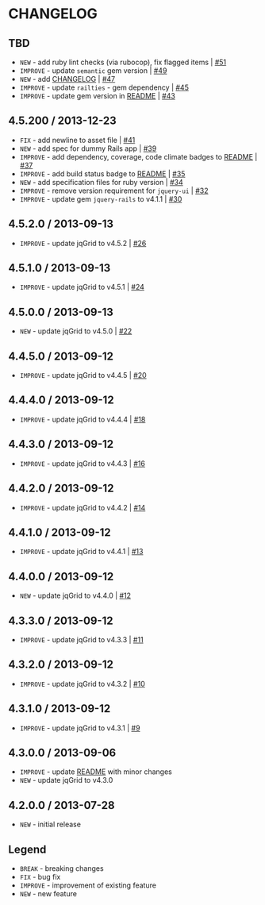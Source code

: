 CHANGELOG
=========

TBD
--------------------

- `NEW` - add ruby lint checks (via rubocop), fix flagged items | [#51][]
- `IMPROVE` - update `semantic` gem version | [#49][]
- `NEW` - add [CHANGELOG](CHANGELOG.md) | [#47][]
- `IMPROVE` - update `railties` - gem dependency | [#45][]
- `IMPROVE` - update gem version in [README](README.md) | [#43][]


4.5.200 / 2013-12-23
--------------------

- `FIX` - add newline to asset file | [#41][]
- `NEW` - add spec for dummy Rails app | [#39][]
- `IMPROVE` - add dependency, coverage, code climate badges to [README](README.md) | [#37][]
- `IMPROVE` - add build status badge to [README](README.md) | [#35][]
- `NEW` - add specification files for ruby version | [#34][]
- `IMPROVE` - remove version requirement for `jquery-ui` | [#32][]
- `IMPROVE` - update gem `jquery-rails` to v4.1.1 | [#30][]


4.5.2.0 / 2013-09-13
--------------------

- `IMPROVE` - update jqGrid to v4.5.2 | [#26][]


4.5.1.0 / 2013-09-13
--------------------

- `IMPROVE` - update jqGrid to v4.5.1 | [#24][]


4.5.0.0 / 2013-09-13
--------------------

- `NEW` - update jqGrid to v4.5.0 | [#22][]


4.4.5.0 / 2013-09-12
--------------------

- `IMPROVE` - update jqGrid to v4.4.5 | [#20][]


4.4.4.0 / 2013-09-12
--------------------

- `IMPROVE` - update jqGrid to v4.4.4 | [#18][]


4.4.3.0 / 2013-09-12
--------------------

- `IMPROVE` - update jqGrid to v4.4.3 | [#16][]


4.4.2.0 / 2013-09-12
--------------------

- `IMPROVE` - update jqGrid to v4.4.2 | [#14][]


4.4.1.0 / 2013-09-12
--------------------

- `IMPROVE` - update jqGrid to v4.4.1 | [#13][]


4.4.0.0 / 2013-09-12
--------------------

- `NEW` - update jqGrid to v4.4.0 | [#12][]


4.3.3.0 / 2013-09-12
--------------------

- `IMPROVE` - update jqGrid to v4.3.3 | [#11][]


4.3.2.0 / 2013-09-12
--------------------

- `IMPROVE` - update jqGrid to v4.3.2 | [#10][]


4.3.1.0 / 2013-09-12
--------------------

- `IMPROVE` - update jqGrid to v4.3.1 | [#9][]


4.3.0.0 / 2013-09-06
--------------------

- `IMPROVE` - update [README](README.md) with minor changes
- `NEW` - update jqGrid to v4.3.0


4.2.0.0 / 2013-07-28
--------------------

- `NEW` - initial release


Legend
------

- `BREAK`   - breaking changes
- `FIX`     - bug fix
- `IMPROVE` - improvement of existing feature
- `NEW`     - new feature

<!--- The following link definition list is generated by PimpMyChangelog --->
[#9]: https://github.com/jhx/gem-jqgrid-jquery-rails/issues/9
[#10]: https://github.com/jhx/gem-jqgrid-jquery-rails/issues/10
[#11]: https://github.com/jhx/gem-jqgrid-jquery-rails/issues/11
[#12]: https://github.com/jhx/gem-jqgrid-jquery-rails/issues/12
[#13]: https://github.com/jhx/gem-jqgrid-jquery-rails/issues/13
[#14]: https://github.com/jhx/gem-jqgrid-jquery-rails/issues/14
[#16]: https://github.com/jhx/gem-jqgrid-jquery-rails/issues/16
[#18]: https://github.com/jhx/gem-jqgrid-jquery-rails/issues/18
[#20]: https://github.com/jhx/gem-jqgrid-jquery-rails/issues/20
[#22]: https://github.com/jhx/gem-jqgrid-jquery-rails/issues/22
[#24]: https://github.com/jhx/gem-jqgrid-jquery-rails/issues/24
[#26]: https://github.com/jhx/gem-jqgrid-jquery-rails/issues/26
[#30]: https://github.com/jhx/gem-jqgrid-jquery-rails/issues/30
[#32]: https://github.com/jhx/gem-jqgrid-jquery-rails/issues/32
[#34]: https://github.com/jhx/gem-jqgrid-jquery-rails/issues/34
[#35]: https://github.com/jhx/gem-jqgrid-jquery-rails/issues/35
[#37]: https://github.com/jhx/gem-jqgrid-jquery-rails/issues/37
[#39]: https://github.com/jhx/gem-jqgrid-jquery-rails/issues/39
[#41]: https://github.com/jhx/gem-jqgrid-jquery-rails/issues/41
[#43]: https://github.com/jhx/gem-jqgrid-jquery-rails/issues/43
[#45]: https://github.com/jhx/gem-jqgrid-jquery-rails/issues/45
[#47]: https://github.com/jhx/gem-jqgrid-jquery-rails/issues/47
[#49]: https://github.com/jhx/gem-jqgrid-jquery-rails/issues/49
[#51]: https://github.com/jhx/gem-jqgrid-jquery-rails/issues/51
